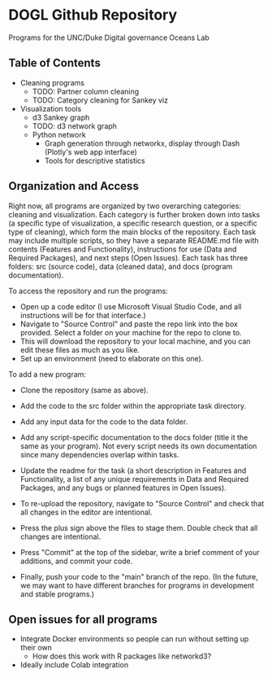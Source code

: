 # DOGL Github Repository
Programs for the UNC/Duke Digital governance Oceans Lab

## Table of Contents
- Cleaning programs
  - TODO: Partner column cleaning
  - TODO: Category cleaning for Sankey viz
- Visualization tools
  - d3 Sankey graph
  - TODO: d3 network graph
  - Python network 
    - Graph generation through networkx, display through Dash (Plotly's web app interface)
    - Tools for descriptive statistics

## Organization and Access
Right now, all programs are organized by two overarching categories: cleaning and visualization. Each category is further broken down into tasks (a specific type of visualization, a specific research question, or a specific type of cleaning), which form the main blocks of the repository. 
Each task may include multiple scripts, so they have a separate README.md file with contents (Features and Functionality), instructions for use (Data and Required Packages), and next steps (Open Issues).
Each task has three folders: src (source code), data (cleaned data), and docs (program documentation). 

To access the repository and run the programs:
- Open up a code editor (I use Microsoft Visual Studio Code, and all instructions will be for that interface.)
- Navigate to "Source Control" and paste the repo link into the box provided. Select a folder on your machine for the repo to clone to.
- This will download the repository to your local machine, and you can edit these files as much as you like. 
- Set up an environment (need to elaborate on this one).

To add a new program:
- Clone the repository (same as above).
- Add the code to the src folder within the appropriate task directory.
- Add any input data for the code to the data folder.
- Add any script-specific documentation to the docs folder (title it the same as your program). Not every script needs its own documentation since many dependencies overlap within tasks.
- Update the readme for the task (a short description in Features and Functionality, a list of any unique requirements in Data and Required Packages, and any bugs or planned features in Open Issues).

- To re-upload the repository, navigate to "Source Control" and check that all changes in the editor are intentional.
- Press the plus sign above the files to stage them. Double check that all changes are intentional.
- Press "Commit" at the top of the sidebar, write a brief comment of your additions, and commit your code.
- Finally, push your code to the "main" branch of the repo. (In the future, we may want to have different branches for programs in development and stable programs.)


## Open issues for all programs
- Integrate Docker environments so people can run without setting up their own
  - How does this work with R packages like networkd3?
- Ideally include Colab integration


